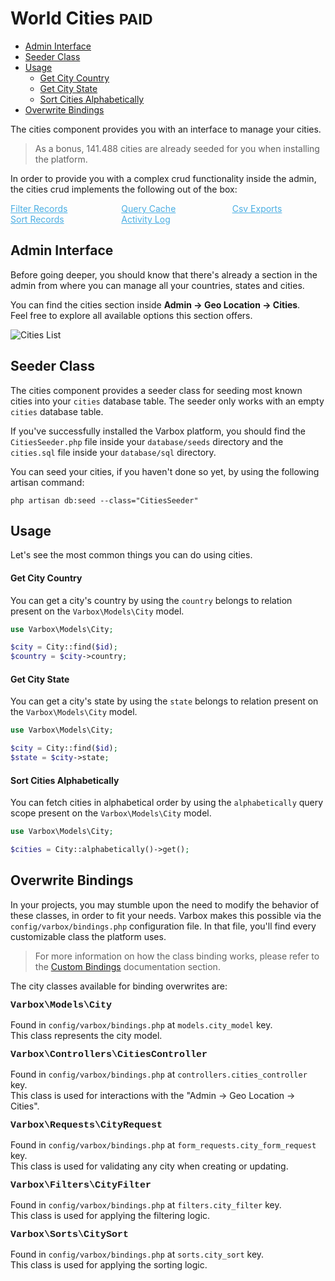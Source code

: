 <h1>World Cities <small class="paid">PAID</small></h1>

- [Admin Interface](#admin-interface)
- [Seeder Class](#seeder-class)
- [Usage](#usage)
    - [Get City Country](#get-city-country)
    - [Get City State](#get-city-state)
    - [Sort Cities Alphabetically](#sort-cities-alphabetically)
- [Overwrite Bindings](#overwrite-bindings)

<p id="first-p">
The cities component provides you with an interface to manage your cities.
</p>

> As a bonus, 141.488 cities are already seeded for you when installing the platform.

In order to provide you with a complex crud functionality inside the admin, the cities crud implements the following out of the box:

<style>
    #available-filter-operators-list > p {
        column-count: 3; -moz-column-count: 3; -webkit-column-count: 3;
        column-gap: 2em; -moz-column-gap: 2em; -webkit-column-gap: 2em;
    }

    #available-filter-operators-list a {
        display: block;
        color: #4AAEE3;
    }
</style>
<div id="available-filter-operators-list" markdown="1">

[Filter Records](/docs/{{version}}/filter-records)
[Sort Records](/docs/{{version}}/sort-records)
[Query Cache](/docs/{{version}}/query-cache)
[Activity Log](/docs/{{version}}/activity-log)
[Csv Exports](/docs/{{version}}/csv-exports)

</div>

<a name="admin-interface"></a>
## Admin Interface

Before going deeper, you should know that there's already a section in the admin from where you can manage all your countries, states and cities.

You can find the cities section inside **Admin -> Geo Location -> Cities**.   
Feel free to explore all available options this section offers.

![Cities List](/docs/{{version}}/cities-list.png)

<a name="seeder-class"></a>
## Seeder Class

The cities component provides a seeder class for seeding most known cities into your `cities` database table. 
The seeder only works with an empty `cities` database table.

If you've successfully installed the Varbox platform, you should find the `CitiesSeeder.php` file inside your `database/seeds` directory and the `cities.sql` file inside your `database/sql` directory.

You can seed your cities, if you haven't done so yet, by using the following artisan command:

```
php artisan db:seed --class="CitiesSeeder"
```

<a name="usage"></a>
## Usage

Let's see the most common things you can do using cities.

<a name="get-city-country"></a>
#### Get City Country

You can get a city's country by using the `country` belongs to relation present on the `Varbox\Models\City` model.

```php
use Varbox\Models\City;

$city = City::find($id);
$country = $city->country;
```

<a name="get-city-state"></a>
#### Get City State

You can get a city's state by using the `state` belongs to relation present on the `Varbox\Models\City` model.

```php
use Varbox\Models\City;

$city = City::find($id);
$state = $city->state;
```

<a name="sort-cities-alphabetically"></a>
#### Sort Cities Alphabetically

You can fetch cities in alphabetical order by using the `alphabetically` query scope present on the `Varbox\Models\City` model.

```php
use Varbox\Models\City;

$cities = City::alphabetically()->get();
```

<a name="overwrite-bindings"></a>
## Overwrite Bindings

In your projects, you may stumble upon the need to modify the behavior of these classes, in order to fit your needs.
Varbox makes this possible via the `config/varbox/bindings.php` configuration file. In that file, you'll find every customizable class the platform uses.

> For more information on how the class binding works, please refer to the [Custom Bindings](/docs/{{version}}/custom-bindings) documentation section.

<style>
    p.overwrite-class {
        display: block;
        font-family: SFMono-Regular,Menlo,Monaco,Consolas,Liberation Mono,Courier New,monospace;
        font-weight: 600;
        font-size: 15px;
        margin: 0;
    }
</style>

The city classes available for binding overwrites are:

<p class="overwrite-class">Varbox\Models\City</p>

Found in `config/varbox/bindings.php` at `models.city_model` key.   
This class represents the city model.

<p class="overwrite-class">Varbox\Controllers\CitiesController</p>

Found in `config/varbox/bindings.php` at `controllers.cities_controller` key.   
This class is used for interactions with the "Admin -> Geo Location -> Cities".

<p class="overwrite-class">Varbox\Requests\CityRequest</p>

Found in `config/varbox/bindings.php` at `form_requests.city_form_request` key.   
This class is used for validating any city when creating or updating.

<p class="overwrite-class">Varbox\Filters\CityFilter</p>

Found in `config/varbox/bindings.php` at `filters.city_filter` key.   
This class is used for applying the filtering logic.

<p class="overwrite-class">Varbox\Sorts\CitySort</p>

Found in `config/varbox/bindings.php` at `sorts.city_sort` key.   
This class is used for applying the sorting logic.
